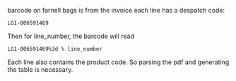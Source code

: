 barcode on farnell bags is from the invoice
each line has a despatch code:

    LG1-006591469

Then for line_number, the barcode will read

    LG1-006591469%3d % line_number

Each line also contains the product code. So parsing the pdf and generating the table is necessary.
